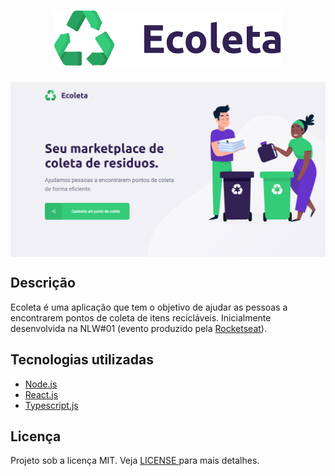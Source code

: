 <h1 align="center">
  <img src='.github/logo.svg' alt='ecoleta' />
</h1>

<img src='.github/home-ecoleta.png' alt='Home page' align='center'>

## Descrição
  Ecoleta é uma aplicação que tem o objetivo de ajudar as pessoas a encontrarem pontos de coleta de itens recicláveis.
  Inicialmente desenvolvida na NLW#01 (evento produzido pela <a href='https://rocketseat.com.br/'>Rocketseat<a>).
  

## Tecnologias utilizadas
- <a href='https://nodejs.org/en/'>Node.js</a>
- <a href='https://reactjs.org/'>React.js</a>
- <a href='https://www.typescriptlang.org/'>Typescript.js</a>


## Licença
  Projeto sob a licença MIT. Veja <a href='https://github.com/cassiopieroni/ecoleta-nlw/blob/master/LICENSE'> LICENSE </a> para mais detalhes.
